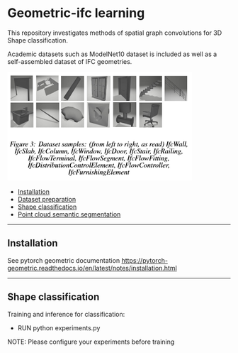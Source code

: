 # Geometric-ifc learning

This repository investigates methods of spatial graph convolutions for 3D Shape classification. 

Academic datasets such as ModelNet10 dataset is included as well as a self-assembled dataset of IFC geometries.
 
![alt text](https://github.com/fclairec/geometric-ifc/blob/master/resources/dataset.png?raw=true)



- [Installation](#installation)
- [Dataset preparation](#preparation)
- [Shape classification](#shape-classification)
- [Point cloud semantic segmentation](#point-cloud-semantic-segmentation)


---
## Installation  
See pytorch geometric documentation 
https://pytorch-geometric.readthedocs.io/en/latest/notes/installation.html




---
## Shape classification
Training and inference for classification:
- RUN python experiments.py




NOTE: 
Please configure your experiments before training


